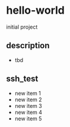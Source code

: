 # hello-world
initial project
## description
* tbd

## ssh_test
* new item 1
* new item 2
* new item 3
* new item 4
* new item 5
